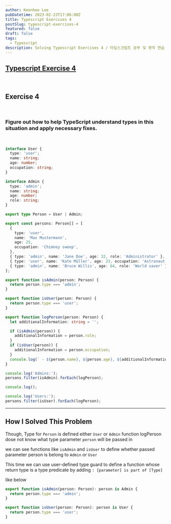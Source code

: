 ```yaml
---
author: Keonhee Lee
pubDatetime: 2023-02-23T17:06:00Z
title: Typescript Exercises 4
postSlug: typescript-exercises-4
featured: false
draft: false
tags:
  - Typescript
description: Solving Typescript Exercises 4 / 타입스크립트 공부 및 영작 연습
---
```


## [Typescript Exercise 4](https://typescript-exercises.github.io/#exercise=4&file=%2Findex.ts)

<br>

## Exercise 4

<br>

### Figure out how to help TypeScript understand types in this situation and apply necessary fixes.

<br>

```ts
interface User {
  type: 'user';
  name: string;
  age: number;
  occupation: string;
}

interface Admin {
  type: 'admin';
  name: string;
  age: number;
  role: string;
}

export type Person = User | Admin;

export const persons: Person[] = [
  {
    type: 'user',
    name: 'Max Mustermann',
    age: 25,
    occupation: 'Chimney sweep',
  },
  { type: 'admin', name: 'Jane Doe', age: 32, role: 'Administrator' },
  { type: 'user', name: 'Kate Müller', age: 23, occupation: 'Astronaut' },
  { type: 'admin', name: 'Bruce Willis', age: 64, role: 'World saver' },
];

export function isAdmin(person: Person) {
  return person.type === 'admin';
}

export function isUser(person: Person) {
  return person.type === 'user';
}

export function logPerson(person: Person) {
  let additionalInformation: string = '';

  if (isAdmin(person)) {
    additionalInformation = person.role;
  }
  if (isUser(person)) {
    additionalInformation = person.occupation;
  }
  console.log(` - ${person.name}, ${person.age}, ${additionalInformation}`);
}

console.log('Admins:');
persons.filter(isAdmin).forEach(logPerson);

console.log();

console.log('Users:');
persons.filter(isUser).forEach(logPerson);
```

---

## How I Solved This Problem

Though, Type for `Person` is defined either `User` or `Admin` function logPerson dose not know what type parameter `person` will be passed in

we can see functions like `isAdmin` and `isUser` to define whether passed parameter person is belong to `Admin` or `User`

This time we can use user-defined type guard to define a function whose return type is a type predicate by adding `: [parameter] is part of [Type]`

like below

```ts
export function isAdmin(person: Person): person is Admin {
  return person.type === 'admin';
}

export function isUser(person: Person): person is User {
  return person.type === 'user';
}
```
